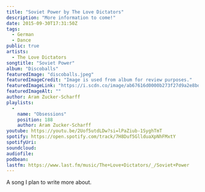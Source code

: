 ```yaml
---
title: "Soviet Power by The Love Dictators"
description: "More information to come!"
date: 2015-09-30T17:31:50Z
tags:
  - German
  - Dance
public: true
artists:
  - The Love Dictators
songtitle: "Soviet Power"
album: "Discoballs"
featuredImage: "discoballs.jpeg"
featuredImageCredit: "Image is used from album for review purposes."
featuredImageLink: "https://i.scdn.co/image/ab67616d0000b273f27d9a2e8bdf7f03b1fc4c74"
featuredImageAlt: ""
author: Aram Zucker-Scharff
playlists:
  -
    name: "Obsessions"
    position: 188
    author: Aram Zucker-Scharff
youtube: https://youtu.be/2Uof5utdLDw?si=lPaZiub-1SyghTmT
spotify: https://open.spotify.com/track/7H8Duf5GllduaXpNhFMxtY
spotifyUri: 
soundcloud:
audiofile:
podbean:
lastfm: https://www.last.fm/music/The+Love+Dictators/_/Soviet+Power
---
```


A song I plan to write more about.
		